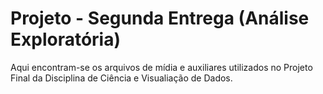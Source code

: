 # Projeto - Segunda Entrega (Análise Exploratória)

Aqui encontram-se os arquivos de mídia e auxiliares utilizados no Projeto Final da Disciplina de Ciência e Visualiação de Dados. 
